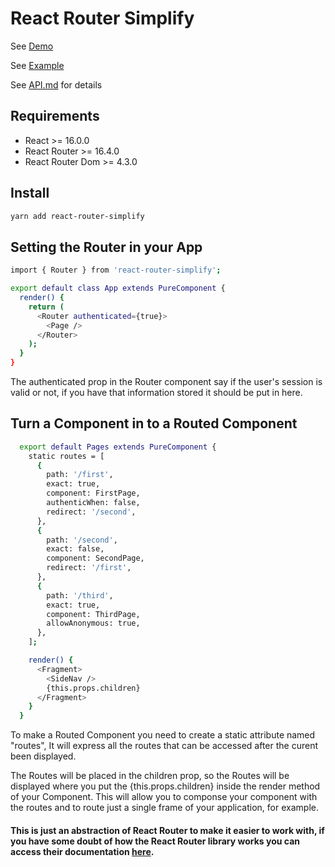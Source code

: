 # React Router Simplify

See [Demo](https://danilolucasmd.github.io/react-router-simplify-example)

See [Example](https://danilolucasmd.github.io/react-router-simplify-example)

See [API.md](https://github.com/danilolucasmd/react-router-simplify/blob/master/API.md) for details

## Requirements

* React >= 16.0.0
* React Router >= 16.4.0
* React Router Dom >= 4.3.0

## Install

```bash
yarn add react-router-simplify
```

## Setting the Router in your App

```bash
import { Router } from 'react-router-simplify';

export default class App extends PureComponent {
  render() {
    return (
      <Router authenticated={true}>
        <Page />
      </Router>
    );
  }
}
```
The authenticated prop in the Router component say if the user's session is valid or not, if you have that information stored it should be put in here.

## Turn a Component in to a Routed Component

```bash
  export default Pages extends PureComponent {
    static routes = [
      {
        path: '/first',
        exact: true,
        component: FirstPage,
        authenticWhen: false,
        redirect: '/second',
      },
      {
        path: '/second',
        exact: false,
        component: SecondPage,
        redirect: '/first',
      },
      {
        path: '/third',
        exact: true,
        component: ThirdPage,
        allowAnonymous: true,
      },
    ];

    render() {
      <Fragment>
        <SideNav />
        {this.props.children}
      </Fragment>
    }
  }
```
To make a Routed Component you need to create a static attribute named "routes", It will express all the routes that can be accessed after the curent been displayed.

The Routes will be placed in the children prop, so the Routes will be displayed where you put the {this.props.children} inside the render method of your Component. This will allow you to componse your component with the routes and to route just a single frame of your application, for example.

#### This is just an abstraction of React Router to make it easier to work with, if you have some doubt of how the React Router library works you can access their documentation [here](https://reacttraining.com/react-router/).